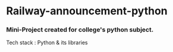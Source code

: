 # Railway-announcement-python

<h3>Mini-Project created for college's python subject. </h3>

Tech stack : Python & its libraries
